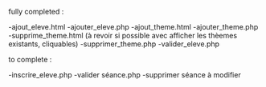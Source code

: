 fully completed :

-ajout_eleve.html
-ajouter_eleve.php
-ajout_theme.html
-ajouter_theme.php
-supprime_theme.html (à revoir si possible avec afficher les thèemes existants, cliquables)
-supprimer_theme.php 
-valider_eleve.php


to complete : 

-inscrire_eleve.php
-valider séance.php
-supprimer séance à modifier
